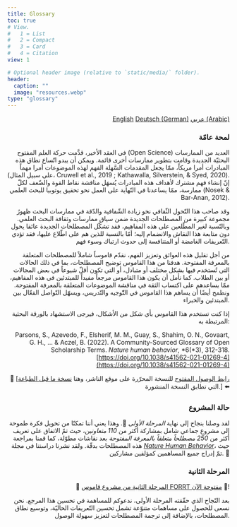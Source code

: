 ```yaml
---
title: Glossary
toc: true
# View.
#   1 = List
#   2 = Compact
#   3 = Card
#   4 = Citation
view: 1

# Optional header image (relative to `static/media/` folder).
header:
  caption: ""
  image: "resources.webp"
type: "glossary"
---
```


<div dir="ltr" style="text-align: right;">


<div class="btn-group flex-wrap text-center"><a href="/glossary/english" class="btn btn-primary py-2 m-1 btn-lg active" style="line-height:1;border-radius:6px">English</a>
<a href="/glossary/german" class="btn btn-primary py-2 m-1 btn-lg" style="line-height:1;border-radius:6px">Deutsch (German)</a>
<a href="/glossary/arabic" class="btn btn-primary py-2 m-1 btn-lg" style="line-height:1;border-radius:6px"> عربي (Arabic)</a></div>

### لمحة عامّة
 
في العقد الأخير، قدَّمت حركة العلم المفتوح (Open Science) العديد من الممارسات البحثيّة الجديدة وقامت بتطوير ممارسات أخرى قائمة. ويمكن أن يبدو اتّساع نطاق هذه المبادرات أمرا مربكاً، ممّا يجعل المقدمات السَّهلة الفهم لهذه الموضوعات أمرا مهماً (على سبيل المثال، Cruwell et al., 2019 ; Kathawalla, Silverstein, & Syed, 2020). إنّ إنشاء فهم مشترك لأهداف هذه المبادرات يُسهَل مناقشة نقاط القوة والضّعف لكلّ ممارسة، ممّا يساعدنا في النّهاية على العمل نحو تحقيق يوتوبيا للبحث العلمي (Nosek & Bar-Anan, 2012).

وقد صاحب هذا التّحول الثّقافي نحو زيادة الشّفافية والدّقة في ممارسات البحث ظهورُ مجموعة كبيرة من المصطلحات الجديدة ضمن سياق ممارسات وثقافة البحث العلمي. وبالنّسبة لغير المطّلعين على هذه المفاهيم، فقد تشكّل المصطلحات الجديدة عائقا يحول دون متابعة هذا النقاش والانضمام إليه؛ أمّا بالنسبة للذين هم على اطّلاع عليها، فقد تؤدي التّعريفات الغامضة أو المتنافسة إلى حدوث ارتباك وسوء فهم.

من أجل تقليل هذه العوائق وتعزيز الفهم، نقدّم قاموساً شاملاً للمصطلحات المتعلقة بالمعرفة المفتوحة. هدفنا من هذا القاموس توضيح المصطلحات، بما في ذلك الحالات التي تُستخدم فيها بشكل مختلف أو متبادل، أو التي تكون أقلّ شيوعاً في بعض المجالات أو بين الطلاب. كما نأمل أن يكون هذا القاموس مرجعاً مفيداً للمبتدئين في هذه المفاهيم، ممّا يساعدهم على اكتساب الثقة في مناقشة الموضوعات المتعلقة بالمعرفة المفتوحة. ونطمح أيضًا أن يساهم هذا القاموس في التّّوجيه والتّدريس، ويسهّل التّواصل الفعّال بين المبتدئين والخبراء.

إذا كنت تستخدم هذا القاموس بأي شكل من الأشكال، فيرجى الاستشهاد بالورقة البحثية المرتبطة به:

 Parsons, S., Azevedo, F., Elsherif, M. M., Guay, S., Shahim, O. N., Govaart, G. H., … & Aczel, B. (2022). A Community-Sourced Glossary of Open Scholarship Terms. *Nature human behavior*, *6(*3), 312-318. [https://doi.org/10.1038/s41562-021-01269-4](https://doi.org/10.1038/s41562-021-01269-4)

👀 \[[رابط الوصول المفتوح](https://www.nature.com/articles/s41562-021-01269-4.epdf?sharing_token=W_TZGO-OJViBl9hEyMTu6dRgN0jAjWel9jnR3ZoTv0OFck_K78fP6Dn2WloQwBbMnV4T-eihKTPp8slIWvh1iaWhxvWntEdAfj0kShWNALehqzYXxWj801ojWn3ADdBewA-lDGsxSzJwN4DZpYZQ13hXKV42ADJSmckFDjzKxtI%3D) للنسخة المحرّرة على موقع الناشر، وهنا [نسخة ما قبل الطباعة](https://osf.io/kdqcw/) التي تطابق النسخة المنشورة.\] ⬅️

 

### **حالة المشروع**

لقد وصلنا بنجاح إلى نهاية *المرحلة الأولى* 🎉. وهذا يعني أننا تمكنّا من تحويل فكرة طموحة إلى مشروع جماعي شامل بمشاركة أكثر من *110 متعاونين*، حيث تمّ الاتفاق على تعريف أكثر من *250 مصطلحاً متعلقاً بالمعرفة المفتوحة* بعد نقاشات مطوّلة، كما قمنا بمراجعة هذه المصطلحات بدقّة. ولقد نشرنا دراستنا في مجلة  [*Nature Human Behavior*](https://doi.org/10.1038/s41562-021-01269-4)، حيث تمّ إدراج جميع المساهمين كمؤلفين مشاركين. 🥳

### **المرحلة الثانية**

🚨 [المرحلة الثانية من مشروع قاموس FORRT مفتوحة الآن](https://docs.google.com/document/d/1BKzztg7srUeC_2Yn0b7cMbxp_vYMDlOnEYpxg_S2hWs/edit?tab=t.0#heading=h.2l8ssl89e1ey) 🚨\!

بعد النّجاح الذي حقّقته المرحلة الأولى، ندعوكم للمساهمة في تحسين هذا المرجع. نحن نسعى للحصول على مساهمات متنوّعة تشمل تحسين التّعريفات الحاليّة، وتوسيع نطاق المصطلحات، بالإضافة إلى ترجمة المصطلحات لتعزيز سهولة الوصول.

</div>
